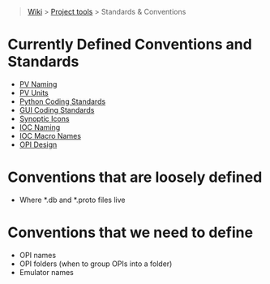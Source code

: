 > [Wiki](Home) > [Project tools](Project-tools) > Standards & Conventions

Currently Defined Conventions and Standards
===========================================
* [PV Naming](https://github.com/ISISComputingGroup/ibex_developers_manual/wiki/PV-Naming)
* [PV Units](https://github.com/ISISComputingGroup/ibex_developers_manual/wiki/PV-Units-&-Standards)
* [Python Coding Standards](https://github.com/ISISComputingGroup/ibex_developers_manual/wiki/Python-conventions)
* [GUI Coding Standards](https://github.com/ISISComputingGroup/ibex_developers_manual/wiki/GUI-Coding-Conventions)
* [Synoptic Icons](https://github.com/ISISComputingGroup/ibex_developers_manual/wiki/Synoptic-Icons)
* [IOC Naming](https://github.com/ISISComputingGroup/ibex_developers_manual/wiki/IOC-Naming)
* [IOC Macro Names](https://github.com/ISISComputingGroup/ibex_developers_manual/wiki/Macro-Naming)
* [OPI Design](https://github.com/ISISComputingGroup/ibex_developers_manual/wiki/OPI-Creation)

Conventions that are loosely defined
====================================
* Where *.db and *.proto files live

Conventions that we need to define
==================================
* OPI names
* OPI folders (when to group OPIs into a folder)
* Emulator names
